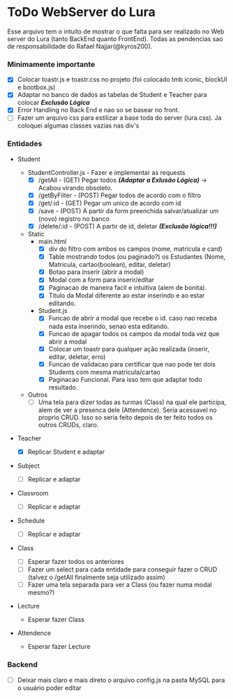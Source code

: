 # ToDo WebServer do Lura
Esse arquivo tem o intuito de mostrar o que falta para ser realizado no Web server do Lura (tanto BackEnd quanto FrontEnd). Todas as pendencias sao de responsabilidade do Rafael Najjar(@kyros200).

### Minimamente importante
* [X] Colocar toastr.js e toastr.css no projeto (foi colocado tmb iconic, blockUI e bootbox.js)
* [X] Adaptar no banco de dados as tabelas de Student e Teacher para colocar ***Exclusão Lógica***
* [X] Error Handling no Back End e nao so se basear no front.
* [ ] Fazer um arquivo css para estilizar a base toda do server (lura.css). Ja coloquei algumas classes vazias nas div's

### Entidades
* Student
  * StudentController.js - Fazer e implementar as requests
    * [X] /getAll - (GET) Pegar todos ***(Adaptar a Exlusão Lógica)*** -> Acabou virando obsoleto.
    * [X] /getByFilter - (POST) Pegar todos de acordo com o filtro
    * [X] /get/:id - (GET) Pegar um unico de acordo com id
    * [X] /save - (POST) A partir da form preenchida salvar/atualizar um (novo) registro no banco
    * [X] /delete/:id - (POST) A partir de id, deletar ***(Exclusão lógica!!!)***
  * Static
    * main.html
      * [X] div do filtro com ambos os campos (nome, matricula e card)
      * [X] Table mostrando todos (ou paginado?) os Estudantes (Nome, Matricula, cartao(boolean), editar, deletar)
      * [X] Botao para inserir (abrir a modal)
      * [X] Modal com a form para inserir/editar
	  * [X] Paginacao de maneira facil e intuitiva (alem de bonita).
	  * [X] Titulo da Modal diferente ao estar inserindo e ao estar editando.
    * Student.js
      * [X] Funcao de abrir a modal que recebe o id. caso nao receba nada esta inserindo, senao esta editando.
      * [X] Funcao de apagar todos os campos da modal toda vez que abrir a modal
      * [X] Colocar um toastr para qualquer ação realizada (inserir, editar, deletar, erro)
      * [X] Funcao de validacao para certificar que nao pode ter dois Students com mesma matricula/cartao
	  * [X] Paginacao Funcional. Para isso tem que adaptar todo resultado.
  * Outros
    * [ ] Uma tela para dizer todas as turmas (Class) na qual ele participa, alem de ver a presenca dele (Attendence). Seria acessavel no proprio CRUD. Isso so seria feito depois de ter feito todos os outros CRUDs, claro.

* Teacher
  * [X] Replicar Student e adaptar

* Subject
  * [ ] Replicar e adaptar

* Classroom
  * [ ] Replicar e adaptar
  
* Schedule
  * [ ] Replicar e adaptar
  
* Class
  * [ ] Esperar fazer todos os anteriores
  * [ ] Fazer um select para cada entidade para conseguir fazer o CRUD (talvez o /getAll finalmente seja utilizado assim)
  * [ ] Fazer uma tela separada para ver a Class (ou fazer numa modal mesmo?)
  
* Lecture
  * Esperar fazer Class
  
* Attendence
  * Esperar fazer Lecture

### Backend
* [ ] Deixar mais claro e mais direto o arquivo config.js na pasta MySQL para o usuário poder editar
